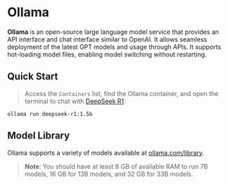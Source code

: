 # Ollama

**Ollama** is an open-source large language model service that provides an API interface and chat interface similar to OpenAI. It allows seamless deployment of the latest GPT models and usage through APIs. It supports hot-loading model files, enabling model switching without restarting.

## Quick Start

> Access the `Containers` list, find the Ollama container, and open the terminal to chat with [DeepSeek R1](https://ollama.com/library/deepseek-r1):

```
ollama run deepseek-r1:1.5b
```

## Model Library

Ollama supports a variety of models available at [ollama.com/library](https://ollama.com/library).

> **Note**: You should have at least 8 GB of available RAM to run 7B models, 16 GB for 13B models, and 32 GB for 33B models.